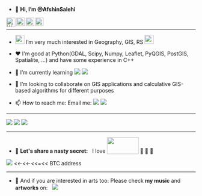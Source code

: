 - 👋 **Hi, I’m @AfshinSalehi**  
<a target="_blank" href="https://api.whatsapp.com/send?phone=989132118305">
  <img align="left" alt="Whatsapp" width="24px" src="https://cdn-icons-png.flaticon.com/512/1384/1384055.png" />
</a> 
<a target="_blank" href="mailto:salehi@consultant.com">
  <img align="left" alt="Gmail" width="22px" src="https://cdn-icons-png.flaticon.com/512/624/624961.png" />
</a>
<a target="_blank" href="afshin-salehi.site123.com">
  <img align="left" alt="Gmail" width="22px" src="https://cdn-icons-png.flaticon.com/512/1150/1150626.png" />
</a>

<a target="_blank" href="https://www.instagram.com/afshinsalehi.1/">
  <img align="left" alt="Instagram" width="22px" src="https://cdn-icons-png.flaticon.com/512/174/174855.png" />
</a> 

</br>


----
  
- <img src="https://github.com/TheDudeThatCode/TheDudeThatCode/blob/master/Assets/Earth.gif" width="24px"> I’m very much interested in Geography, GIS, RS <img src="https://github.com/TheDudeThatCode/TheDudeThatCode/blob/master/Assets/Earth.gif" width="24px">
 
- ♥ I'm good at Python(GDAL, Scipy, Numpy, Leaflet, PyQGIS, PostGIS, Spatialite, ...) and have some experience in C++

- 🌱 I’m currently learning ![](https://img.shields.io/badge/javascript%20-%23323330.svg?&style=for-the-badge&logo=javascript&logoColor=%23F7DF1E) ![](https://img.shields.io/badge/kotlin-%230095D5.svg?&style=for-the-badge&logo=kotlin&logoColor=white)

- 💞️ I’m looking to collaborate on GIS applications and calculative GIS-based algorithms for different purposes
 
- 📫 How to reach me: Email me:  [![](https://img.shields.io/badge/salehi@consultant.com-1582a3?&style=for-the-badge&logo=gmail&logoColor=white&link=mailto:salehi@consultant.com)](mailto:salehi@consultant.com)
[![](https://img.shields.io/badge/afshin‑salehi.site123.me-3552a3?&style=for-the-badge&logo=gmail&logoColor=white)](http://afshin-salehi.site123.me)
- ---
![](https://img.shields.io/badge/python%20-%2314354C.svg?&style=for-the-badge&logo=python&logoColor=white) ![](https://img.shields.io/badge/shell_script%20-%23121011.svg?&style=for-the-badge&logo=gnu-bash&logoColor=white) ![](https://img.shields.io/badge/javascript%20-%23323330.svg?&style=for-the-badge&logo=javascript&logoColor=%23F7DF1E)


- ---
- 🤫 **Let's share a nasty secret:**  &nbsp; I love    <img src="https://www.svgrepo.com/show/210233/money-cash.svg" height ="45px" width="84px" style="vertical-align:bottom">    🤑 🤑 🤑

[![](https://img.shields.io/badge/bitcoin-%23000000.svg?&style=for-the-badge&logo=bitcoin&logoColor=white)](https://www.blockchain.com/btc/address/18JjzQTDZayfrsnLhoKvQwRYCXiDbK8QW4)  <<-<<-<<=<<  BTC address

----
- 🎸 And if you are interested in arts too: Please check **my music** and **artworks** on: &nbsp; [![](https://img.shields.io/badge/instagram-%23E4405F.svg?&style=for-the-badge&logo=instagram&logoColor=white)](https://instagram.com/afshinsalehi.1)

<!---
AfshinSalehi/AfshinSalehi is a ✨ special ✨ repository because its `README.md` (this file) appears on your GitHub profile.
You can click the Preview link to take a look at your changes.
--->
